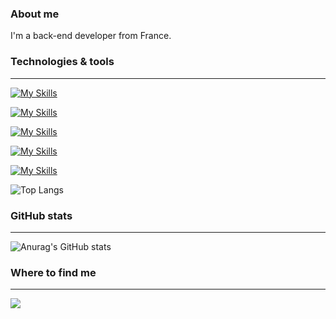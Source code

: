 ### About me
I'm a back-end developer from France.

### Technologies & tools 
---
[![My Skills](https://skillicons.dev/icons?i=java,spring,maven)](https://skillicons.dev)  

[![My Skills](https://skillicons.dev/icons?i=mysql,mongodb,hibernate,docker)](https://skillicons.dev)

[![My Skills](https://skillicons.dev/icons?i=html,css,js)](https://skillicons.dev)  


[![My Skills](https://skillicons.dev/icons?i=bootstrap,react)](https://skillicons.dev)  

[![My Skills](https://skillicons.dev/icons?i=idea,git,github,gitlab,vscode,postman)](https://skillicons.dev) 

![Top Langs](https://github-readme-stats.vercel.app/api/top-langs/?username=arum4t&theme=tokyonight)  

### GitHub stats
---
![Anurag's GitHub stats](https://github-readme-stats.vercel.app/api?username=arum4t&show_icons=true&theme=ayu-mirage)

### Where to find me
---
<p align="left">
  <a href="https://www.linkedin.com/in/quentin-schnurr67/">
    <img src="https://skillicons.dev/icons?i=linkedin" />
  </a>
</p>


<!--
**Arum4t/arum4t** is a ✨ _special_ ✨ repository because its `README.md` (this file) appears on your GitHub profile.

Here are some ideas to get you started:

- 🔭 I’m currently working on ...
- 🌱 I’m currently learning ...
- 👯 I’m looking to collaborate on ...
- 🤔 I’m looking for help with ...
- 💬 Ask me about ...
- 📫 How to reach me: ...
- 😄 Pronouns: ...
- ⚡ Fun fact: ...
-->

